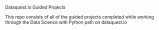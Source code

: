 Dataquest.io Guided Projects 

This repo consists of all of the guided projects completed while working through the Data Science
with Python path on dataquest.io
